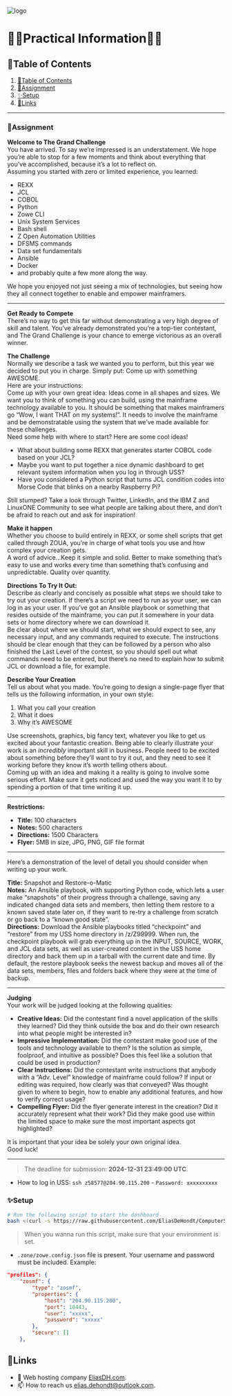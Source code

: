 ![logo](https://eliasdh.com/assets/media/images/logo-github.png)

# 💙🤍Practical Information🤍💙

## 📘Table of Contents

1. [📘Table of Contents](#📘table-of-contents)
2. [📝Assignment](#📝assignment)
3. [✨Setup](#✨setup)
4. [🔗Links](#🔗links)

---

### 📝Assignment

**Welcome to The Grand Challenge**  
You have arrived. To say we’re impressed is an understatement. We hope you’re able to stop for a few moments and think about everything that you’ve accomplished, because it’s a lot to reflect on.  
Assuming you started with zero or limited experience, you learned:  
- REXX  
- JCL  
- COBOL  
- Python  
- Zowe CLI  
- Unix System Services  
- Bash shell  
- Z Open Automation Utilities  
- DFSMS commands  
- Data set fundamentals  
- Ansible  
- Docker  
- and probably quite a few more along the way.  

We hope you enjoyed not just seeing a mix of technologies, but seeing how they all connect together to enable and empower mainframers.

---

**Get Ready to Compete**  
There’s no way to get this far without demonstrating a very high degree of skill and talent. You’ve already demonstrated you’re a top-tier contestant, and The Grand Challenge is your chance to emerge victorious as an overall winner.

**The Challenge**  
Normally we describe a task we wanted you to perform, but this year we decided to put you in charge. Simply put: Come up with something AWESOME.  
Here are your instructions:  
Come up with your own great idea: Ideas come in all shapes and sizes. We want you to think of something you can build, using the mainframe technology available to you. It should be something that makes mainframers go “Wow, I want THAT on my systems!”. It needs to involve the mainframe and be demonstratable using the system that we’ve made available for these challenges.  
Need some help with where to start? Here are some cool ideas!  
- What about building some REXX that generates starter COBOL code based on your JCL?  
- Maybe you want to put together a nice dynamic dashboard to get relevant system information when you log in through USS?  
- Have you considered a Python script that turns JCL condition codes into Morse Code that blinks on a nearby Raspberry Pi?

Still stumped? Take a look through Twitter, LinkedIn, and the IBM Z and LinuxONE Community to see what people are talking about there, and don’t be afraid to reach out and ask for inspiration!

**Make it happen**  
Whether you choose to build entirely in REXX, or some shell scripts that get called through ZOUA, you’re in charge of what tools you use and how complex your creation gets.  
A word of advice...Keep it simple and solid. Better to make something that’s easy to use and works every time than something that’s confusing and unpredictable. Quality over quantity.

**Directions To Try It Out:**  
Describe as clearly and concisely as possible what steps we should take to try out your creation. If there’s a script we need to run as your user, we can log in as your user. If you’ve got an Ansible playbook or something that resides outside of the mainframe, you can put it somewhere in your data sets or home directory where we can download it.  
Be clear about where we should start, what we should expect to see, any necessary input, and any commands required to execute. The instructions should be clear enough that they can be followed by a person who also finished the Last Level of the contest, so you should spell out what commands need to be entered, but there’s no need to explain how to submit JCL or download a file, for example.

**Describe Your Creation**  
Tell us about what you made. You’re going to design a single-page flyer that tells us the following information, in your own style:  
1. What you call your creation  
2. What it does  
3. Why it’s AWESOME  

Use screenshots, graphics, big fancy text, whatever you like to get us excited about your fantastic creation. Being able to clearly illustrate your work is an *incredibly* important skill in business. People need to be excited about something before they’ll want to try it out, and they need to see it working before they know it’s worth telling others about.  
Coming up with an idea and making it a reality is going to involve some serious effort. Make sure it gets noticed and used the way you want it to by spending a portion of that time writing it up.

---

**Restrictions:**  
- **Title:** 100 characters  
- **Notes:** 500 characters  
- **Directions:** 1500 Characters  
- **Flyer:** 5MB in size, JPG, PNG, GIF file format  

---

Here’s a demonstration of the level of detail you should consider when writing up your work.

**Title:** Snapshot and Restore-o-Matic  
**Notes:** An Ansible playbook, with supporting Python code, which lets a user make “snapshots” of their progress through a challenge, saving any indicated changed data sets and members, then letting them restore to a known saved state later on, if they want to re-try a challenge from scratch or go back to a “known good state”.  
**Directions:** Download the Ansible playbooks titled “checkpoint” and “restore” from my USS home directory in /z/Z99999. When run, the checkpoint playbook will grab everything up in the INPUT, SOURCE, WORK, and JCL data sets, as well as user-created content in the USS home directory and back them up in a tarball with the current date and time. By default, the restore playbook seeks the newest backup and moves all of the data sets, members, files and folders back where they were at the time of backup.

---

**Judging**  
Your work will be judged looking at the following qualities:  
- **Creative Ideas:** Did the contestant find a novel application of the skills they learned? Did they think outside the box and do their own research into what people might be interested in?  
- **Impressive Implementation:** Did the contestant make good use of the tools and technology available to them? Is the solution as simple, foolproof, and intuitive as possible? Does this feel like a solution that could be used in production?  
- **Clear Instructions:** Did the contestant write instructions that anybody with a “Adv. Level” knowledge of mainframe could follow? If input or editing was required, how clearly was that conveyed? Was thought given to where to begin, how to enable any additional features, and how to verify correct usage?  
- **Compelling Flyer:** Did the flyer generate interest in the creation? Did it accurately represent what their work? Did they make good use within the limited space to make sure the most important aspects got highlighted?  

It is important that your idea be solely your own original idea.  
Good luck!

---

> The deadline for submission: **2024-12-31 23:49:00 UTC**.

- How to log in USS: `ssh z58577@204.90.115.200` - `Password: xxxxxxxxxx`

### ✨Setup

```bash
# Run the following script to start the dashboard
bash <(curl -s https://raw.githubusercontent.com/EliasDeHondt/ComputerSystems3-ISB/refs/heads/main/Documentation/IBM%20Mainframe%20Challenge/The%20Grand%20Challenge/dashboard.sh) # On host not the mainframe
```

> When you wanna run this script, make sure that your environment is set.
- `.zone/zowe.config.json` file is present. Your username and password must be included. Example:
```json
"profiles": {
    "zosmf": {
        "type": "zosmf",
        "properties": {
            "host": "204.90.115.200",
            "port": 10443,
            "user": "xxxxx",
            "password": "xxxxx"
        },
        "secure": []
    },
```	

## 🔗Links
- 👯 Web hosting company [EliasDH.com](https://eliasdh.com).
- 📫 How to reach us [elias.dehondt@outlook.com](mailto:elias.dehondt@outlook.com).